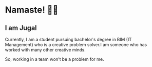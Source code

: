 # Namaste! 🙋‍♂️ 
## I am Jugal

Currently, I am a student pursuing bachelor's degree in BIM (IT Management) 
who is a creative problem solver.I am someone who has worked with many other
creative minds. 

So, working in a team won't be a problem for me.
